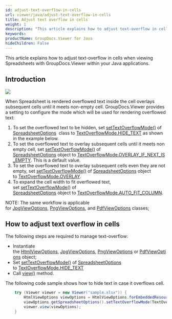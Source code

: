 ```yaml
---
id: adjust-text-overflow-in-cells
url: viewer/java/adjust-text-overflow-in-cells
title: Adjust text overflow in cells
weight: 1
description: "This article explains how to adjust text-overflow in cells when viewing Spreadsheets with GroupDocs.Viewer within your Java applications."
keywords: 
productName: GroupDocs.Viewer for Java
hideChildren: False
---
```

This article explains how to adjust text-overflow in cells when viewing Spreadsheets with GroupDocs.Viewer within your Java applications.

## Introduction

![](/viewer/java/images/adjust-text-overflow-in-cells.png)

When Spreadsheet is rendered overflowed text inside the cell overlays subsequent cells until it meets non-empty cell. GroupDocs.Viewer provides a setting to configure the mode which will be used for rendering overflowed text:

1.  To set the overflowed text to be hidden, set [setTextOverflowMode()](https://apireference.groupdocs.com/viewer/java/com.groupdocs.viewer.options/SpreadsheetOptions#setTextOverflowMode(int)) of [SpreadsheetOptions](https://apireference.groupdocs.com/viewer/java/com.groupdocs.viewer.options/SpreadsheetOptions)  class to [TextOverflowMode.HIDE_TEXT](https://apireference.groupdocs.com/viewer/java/com.groupdocs.viewer.options/TextOverflowMode#HIDE_TEXT) as shown in the example below.
2.  To set the overflowed text to overlay subsequent cells until it meets non empty cell, set [setTextOverflowMode()](https://apireference.groupdocs.com/viewer/java/com.groupdocs.viewer.options/SpreadsheetOptions#setTextOverflowMode(int)) of [SpreadsheetOptions](https://apireference.groupdocs.com/viewer/java/com.groupdocs.viewer.options/SpreadsheetOptions) object to [TextOverflowMode.OVERLAY_IF_NEXT_IS_EMPTY](https://apireference.groupdocs.com/viewer/java/com.groupdocs.viewer.options/TextOverflowMode#OVERLAY_IF_NEXT_IS_EMPTY). This is a default value.
3.  To set the overflowed text to overlay subsequent cells even they are not empty, set [setTextOverflowMode()](https://apireference.groupdocs.com/viewer/java/com.groupdocs.viewer.options/SpreadsheetOptions#setTextOverflowMode(int)) of [SpreadsheetOptions](https://apireference.groupdocs.com/viewer/java/com.groupdocs.viewer.options/SpreadsheetOptions) object to [TextOverflowMode.OVERLAY](https://apireference.groupdocs.com/viewer/java/com.groupdocs.viewer.options/TextOverflowMode#OVERLAY).
4.  To expand the cell width to fit overflowed text, set [setTextOverflowMode()](https://apireference.groupdocs.com/viewer/java/com.groupdocs.viewer.options/SpreadsheetOptions#setTextOverflowMode(int)) of [SpreadsheetOptions](https://apireference.groupdocs.com/viewer/java/com.groupdocs.viewer.options/SpreadsheetOptions) object to [TextOverflowMode.AUTO_FIT_COLUMN](https://apireference.groupdocs.com/viewer/java/com.groupdocs.viewer.options/TextOverflowMode#AUTO_FIT_COLUMN). 

NOTE: The same workflow is applicable for [JpgViewOptions](https://apireference.groupdocs.com/viewer/java/com.groupdocs.viewer.options/JpgViewOptions), [PngViewOptions](https://apireference.groupdocs.com/viewer/java/com.groupdocs.viewer.options/PngViewOptions), and [PdfViewOptions](https://apireference.groupdocs.com/viewer/java/com.groupdocs.viewer.options/PdfViewOptions) classes;

## How to adjust text overflow in cells 

The following steps are required to manage text-overflow:

* Instantiate the [HtmlViewOptions](https://apireference.groupdocs.com/viewer/java/com.groupdocs.viewer.options/HtmlViewOptions), [JpgViewOptions](https://apireference.groupdocs.com/viewer/java/com.groupdocs.viewer.options/JpgViewOptions), [PngViewOptions](https://apireference.groupdocs.com/viewer/java/com.groupdocs.viewer.options/PngViewOptions) or [PdfViewOptions](https://apireference.groupdocs.com/viewer/java/com.groupdocs.viewer.options/PdfViewOptions) object;
* Set [setTextOverflowMode()](https://apireference.groupdocs.com/viewer/java/com.groupdocs.viewer.options/SpreadsheetOptions#setTextOverflowMode(int)) of [SpreadsheetOptions](https://apireference.groupdocs.com/viewer/java/com.groupdocs.viewer.options/SpreadsheetOptions) to [TextOverflowMode.HIDE_TEXT](https://apireference.groupdocs.com/viewer/java/com.groupdocs.viewer.options/TextOverflowMode#HIDE_TEXT)
* Call [view()](https://apireference.groupdocs.com/viewer/java/com.groupdocs.viewer/Viewer#view(com.groupdocs.viewer.options.ViewOptions)) method.

The following code sample shows how to hide text in case it overflows cell.

```java
    try (Viewer viewer = new Viewer("sample.xlsx")) {
        HtmlViewOptions viewOptions = HtmlViewOptions.forEmbeddedResources();
        viewOptions.getSpreadsheetOptions().setTextOverflowMode(TextOverflowMode.HIDE_TEXT);
        viewer.view(viewOptions);
    }
```
